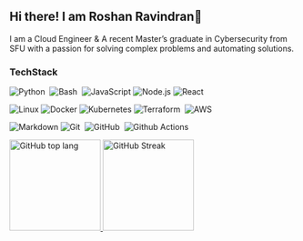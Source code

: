 ## Hi there! I am Roshan Ravindran👋

I am a Cloud Engineer & A recent Master’s graduate in Cybersecurity from SFU with a passion for solving complex problems and automating solutions.

### TechStack

![Python](https://img.shields.io/badge/-Python-05122A?style=flat&logo=python)&nbsp;
![Bash](https://img.shields.io/badge/Bash-%23121011.svg?style=flat&logo=gnu-bash&logoColor=white)&nbsp;
![JavaScript](https://img.shields.io/badge/-JavaScript-000?&logo=JavaScript)
![Node.js](https://img.shields.io/badge/-Node.js-000?&logo=node.js)
![React](https://img.shields.io/badge/-React-000?&logo=React)

![Linux](https://img.shields.io/badge/-Linux-000?&logo=Linux)
![Docker](https://img.shields.io/badge/-Docker-000?&logo=Docker)
![Kubernetes](https://img.shields.io/badge/-Kubernetes-000?&logo=Kubernetes)
![Terraform](https://img.shields.io/badge/Terraform-000.svg?style=flat&logo=terraform)&nbsp;
![AWS](https://img.shields.io/badge/-AWS-000?&logo=Amazon-AWS&logoColor=F90&logoColor=Orange)

![Markdown](https://img.shields.io/badge/-Markdown-05122A?style=flat&logo=markdown)
![Git](https://img.shields.io/badge/-Git-05122A?style=flat&logo=git)&nbsp;
![GitHub](https://img.shields.io/badge/-GitHub-05122A?style=flat&&logo=github)&nbsp;
![Github Actions](https://img.shields.io/badge/-GithubActions-000?&logo=GithubActions)

<p align="left">
<a href="https://git.io/streak-stats">
  <img height="160px" src="https://github-readme-stats.vercel.app/api/top-langs/?username=roshan-ravindran&layout=compact&theme=dark" alt="GitHub top lang" />
  <img height="160px" src="https://github-readme-streak-stats-gamma-one.vercel.app?user=roshan-ravindran&theme=dark&exclude_days=Sun%2CSat" alt="GitHub Streak" /></a>
</p>

<!--

![Ansible](https://img.shields.io/badge/Ansible-%231A1918.svg?style=flat&logo=ansible&logoColor=white)\

-->
